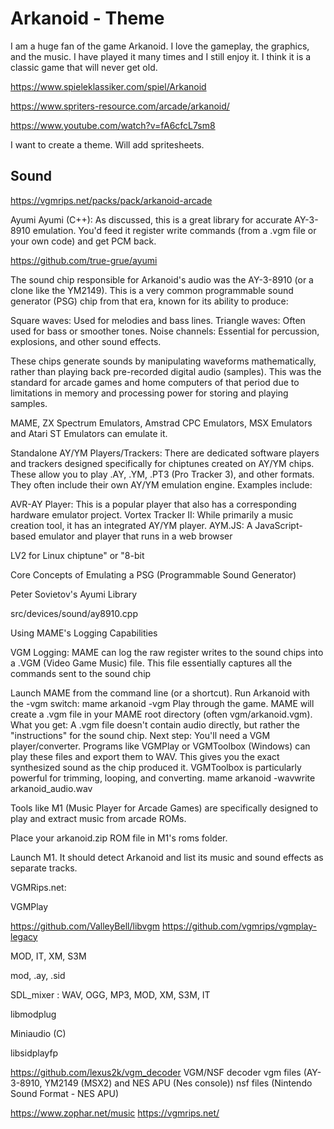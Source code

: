 # Arkanoid - Theme

I am a huge fan of the game Arkanoid. I love the gameplay, the graphics, and the music. I have played it many times and I still enjoy it. I think it is a classic game that will never get old.

https://www.spieleklassiker.com/spiel/Arkanoid

https://www.spriters-resource.com/arcade/arkanoid/

https://www.youtube.com/watch?v=fA6cfcL7sm8

I want to create a theme. Will add spritesheets.

## Sound

https://vgmrips.net/packs/pack/arkanoid-arcade

Ayumi
Ayumi (C++): As discussed, this is a great library for accurate AY-3-8910 emulation. You'd feed it register write commands (from a .vgm file or your own code) and get PCM back.

https://github.com/true-grue/ayumi

The sound chip responsible for Arkanoid's audio was the AY-3-8910 (or a clone like the YM2149). This is a very common programmable sound generator (PSG) chip from that era, known for its ability to produce:

Square waves: Used for melodies and bass lines.
Triangle waves: Often used for bass or smoother tones.
Noise channels: Essential for percussion, explosions, and other sound effects.

These chips generate sounds by manipulating waveforms mathematically, rather than playing back pre-recorded digital audio (samples). This was the standard for arcade games and home computers of that period due to limitations in memory and processing power for storing and playing samples.

MAME, ZX Spectrum Emulators, Amstrad CPC Emulators, MSX Emulators and Atari ST Emulators can emulate it.

Standalone AY/YM Players/Trackers:
There are dedicated software players and trackers designed specifically for chiptunes created on AY/YM chips. These allow you to play .AY, .YM, .PT3 (Pro Tracker 3), and other formats. They often include their own AY/YM emulation engine. Examples include:

AVR-AY Player: This is a popular player that also has a corresponding hardware emulator project.
Vortex Tracker II: While primarily a music creation tool, it has an integrated AY/YM player.
AYM.JS: A JavaScript-based emulator and player that runs in a web browser

LV2 for Linux
chiptune" or "8-bit

Core Concepts of Emulating a PSG (Programmable Sound Generator)

Peter Sovietov's Ayumi Library

src/devices/sound/ay8910.cpp

Using MAME's Logging Capabilities

VGM Logging: MAME can log the raw register writes to the sound chips into a .VGM (Video Game Music) file. This file essentially captures all the commands sent to the sound chip

Launch MAME from the command line (or a shortcut).
Run Arkanoid with the -vgm switch: mame arkanoid -vgm
Play through the game. MAME will create a .vgm file in your MAME root directory (often vgm/arkanoid.vgm).
What you get: A .vgm file doesn't contain audio directly, but rather the "instructions" for the sound chip.
Next step: You'll need a VGM player/converter. Programs like VGMPlay or VGMToolbox (Windows) can play these files and export them to WAV. This gives you the exact synthesized sound as the chip produced it. VGMToolbox is particularly powerful for trimming, looping, and converting.
mame arkanoid -wavwrite arkanoid_audio.wav

Tools like M1 (Music Player for Arcade Games) are specifically designed to play and extract music from arcade ROMs.

Place your arkanoid.zip ROM file in M1's roms folder.

Launch M1. It should detect Arkanoid and list its music and sound effects as separate tracks.

VGMRips.net:

VGMPlay

https://github.com/ValleyBell/libvgm
https://github.com/vgmrips/vgmplay-legacy

MOD, IT, XM, S3M

mod, .ay, .sid

SDL_mixer : WAV, OGG, MP3, MOD, XM, S3M, IT

libmodplug

Miniaudio (C)

libsidplayfp

https://github.com/lexus2k/vgm_decoder
VGM/NSF decoder
vgm files (AY-3-8910, YM2149 (MSX2) and NES APU (Nes console))
nsf files (Nintendo Sound Format - NES APU)

https://www.zophar.net/music
https://vgmrips.net/